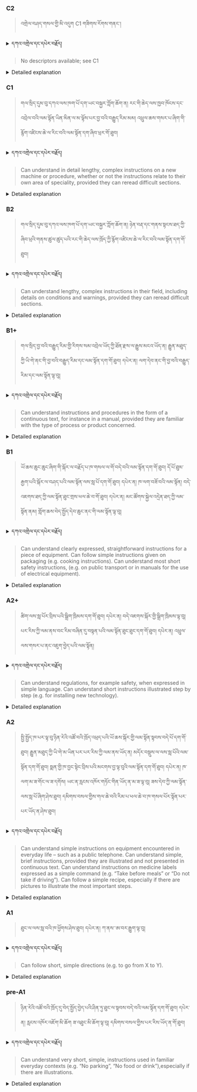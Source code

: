 ### C2
<!-- panels:start -->
<!-- div:left-panel -->

> འགྲེལ་བཤད་གསལ་གྱི་མི་འདུག C1 གཟིགས་རོགས་གནང་། 




<details>
  <summary>དཀའ་འགྲེལ་དང་དཔེར་བརྗོད།</summary>
...
</details>


<!-- div:right-panel -->

> No descriptors available; see C1




<details>

  <summary>Detailed explanation</summary>

..

</details>

<!-- panels:end -->




### C1
<!-- panels:start -->
<!-- div:left-panel -->

>  གལ་སྲིད་དུམ་བུ་དཀའ་ལས་ཁག་པོ་དག་ཡང་བསྐྱར་ཀློག་ཆོག་ན། རང་གི་ཆེད་ལས་ཁྱབ་ཁོངས་དང་འབྲེལ་བའི་ལམ་སྟོན་ཡིན་མིན་ལ་མ་ལྟོས་པར་བྱ་བའི་བརྒྱུད་རིམ་མམ། འཕྲུལ་ཆས་གསར་པ་ཞིག་གི་རྙོག་འཛིངས་ཆེ་ལ་རིང་བའི་ལམ་སྟོན་དག་ཞིབ་ཕྲར་གོ་ཐུབ།



<details>
  <summary>དཀའ་འགྲེལ་དང་དཔེར་བརྗོད།</summary>

བདག་གིས་དེ་ལྷག་ཏུ་སྟབས་བདེའི་ཆ་ཤས་སུ་དབྱེ་རུ་བཅུག་པ་སྟེ།

1.སྐད་ཆ་དྭངས་ཤིང་གསལ་བ་སྟེ། འདིས་ཁྱོད་ཀྱིས་གོ་བདེ་ཤེས་སླ་བའི་ཐབས་ལ་བརྟེན་ནས་བཤད་ཆོག་པ་དང་འབྲི་ཆོག་པ་མཚོན་ ཁྱེད་ཀྱིས་དོན་སྙིང་ལྡན་པའི་ཚིག་བཀོལ་ནས་ཉན་མཁན་དང་ཀློག་པ་པོ་རྣམས་ལ་མཚོན་ན་རྙོག་འཛིང་ཆེན་པོ་མེད།
དཔེ་མཚོན་འདི་ལྟར། "དེ་རིང་གི་ནམ་མཁའ་ཧ་ཅང་སྔོ་"ཞེས་པ་ནི་སྟབས་བདེ་ཞིང་གསལ་བའི་ཚིག་གྲུབ་ཤིག་རེད།
</details>

<!-- div:right-panel -->

>Can understand in detail lengthy, complex instructions on a new machine or procedure, whether or not the 
instructions relate to their own area of speciality, provided they can reread difficult sections.





<details>

  <summary>Detailed explanation</summary>

The person has the ability to understand lengthy and complex instructions related to a new machine or procedure, regardless of whether it pertains to their own area of expertise. They can comprehend the instructions in detail, even if certain sections are challenging, by utilizing the option to reread difficult parts.

Overall, their reading comprehension skills enable them to understand complex instructions, whether they are related to their own field or not. They can comprehend the instructions in detail, and they have the ability to revisit and reread difficult sections to enhance their understanding.

</details>

<!-- panels:end -->




### B2
<!-- panels:start -->
<!-- div:left-panel -->

> གལ་སྲིད་དུམ་བུ་དཀའ་ལས་ཁག་པོ་དག་ཡང་བསྐྱར་ཀློག་ཆོག་ན། ཉེན་བརྡ་དང་གནས་སྟངས་ཐད་ཀྱི་ཞིབ་ཕྲའི་གནས་ཚུལ་ཚུད་པའི་རང་གི་ཆེད་ལས་ཁྲོད་ཀྱི་རྙོག་འཛིངས་ཆེ་ལ་རིང་བའི་ལམ་སྟོན་དག་གོ་ཐུབ།



<details>
  <summary>དཀའ་འགྲེལ་དང་དཔེར་བརྗོད།</summary>

བདག་གིས་དེ་ལྷག་ཏུ་སྟབས་བདེའི་ཆ་ཤས་སུ་དབྱེ་རུ་བཅུག་པ་སྟེ།

1.སྐད་ཆ་དྭངས་ཤིང་གསལ་བ་སྟེ། འདིས་ཁྱོད་ཀྱིས་གོ་བདེ་ཤེས་སླ་བའི་ཐབས་ལ་བརྟེན་ནས་བཤད་ཆོག་པ་དང་འབྲི་ཆོག་པ་མཚོན་ ཁྱེད་ཀྱིས་དོན་སྙིང་ལྡན་པའི་ཚིག་བཀོལ་ནས་ཉན་མཁན་དང་ཀློག་པ་པོ་རྣམས་ལ་མཚོན་ན་རྙོག་འཛིང་ཆེན་པོ་མེད།
དཔེ་མཚོན་འདི་ལྟར། "དེ་རིང་གི་ནམ་མཁའ་ཧ་ཅང་སྔོ་"ཞེས་པ་ནི་སྟབས་བདེ་ཞིང་གསལ་བའི་ཚིག་གྲུབ་ཤིག་རེད།
</details>


<!-- div:right-panel -->

> Can understand lengthy, complex instructions in their field, including details on conditions and warnings, 
provided they can reread difficult sections.



<details>

  <summary>Detailed explanation</summary>

The person has the ability to understand lengthy and complex instructions within their field of expertise. They can comprehend the detailed instructions, including information on conditions and warnings. If they encounter challenging sections, they can utilize the option to reread those parts to enhance their understanding.

Overall, their reading comprehension skills enable them to understand complex instructions in their specific field. They can comprehend the detailed content, including conditions and warnings, and they have the ability to revisit and reread difficult sections to ensure full comprehension.

</details>

<!-- panels:end -->






### B1+
<!-- panels:start -->
<!-- div:left-panel -->

> གལ་སྲིད་བྱ་བའི་བརྒྱུད་རིམ་གྱི་རིགས་སམ་འབྲེལ་ཡོད་ཀྱི་ཐོན་རྫས་ལ་རྒྱུས་མངའ་ཡོད་ན། རྒྱུན་མཐུད་ཀྱི་ཡི་གེ་ནང་གི་བྱ་བའི་བརྒྱུད་རིམ་དང་ལམ་སྟོན་དག་གོ་ཐུབ། དཔེར་ན། ལག་དེབ་ནང་གི་བྱ་བའི་བརྒྱུད་རིམ་དང་ལམ་སྟོན་ལྟ་བུ།




<details>
  <summary>དཀའ་འགྲེལ་དང་དཔེར་བརྗོད།</summary>

བདག་གིས་དེ་ལྷག་ཏུ་སྟབས་བདེའི་ཆ་ཤས་སུ་དབྱེ་རུ་བཅུག་པ་སྟེ།

1.སྐད་ཆ་དྭངས་ཤིང་གསལ་བ་སྟེ། འདིས་ཁྱོད་ཀྱིས་གོ་བདེ་ཤེས་སླ་བའི་ཐབས་ལ་བརྟེན་ནས་བཤད་ཆོག་པ་དང་འབྲི་ཆོག་པ་མཚོན་ ཁྱེད་ཀྱིས་དོན་སྙིང་ལྡན་པའི་ཚིག་བཀོལ་ནས་ཉན་མཁན་དང་ཀློག་པ་པོ་རྣམས་ལ་མཚོན་ན་རྙོག་འཛིང་ཆེན་པོ་མེད།
དཔེ་མཚོན་འདི་ལྟར། "དེ་རིང་གི་ནམ་མཁའ་ཧ་ཅང་སྔོ་"ཞེས་པ་ནི་སྟབས་བདེ་ཞིང་གསལ་བའི་ཚིག་གྲུབ་ཤིག་རེད།
</details>

<!-- div:right-panel -->

> Can understand instructions and procedures in the form of a continuous text, for instance in a manual, 
provided they are familiar with the type of process or product concerned.



<details>

  <summary>Detailed explanation</summary>

The person has the ability to understand instructions and procedures presented as continuous texts, such as those found in manuals. They can comprehend these texts effectively, especially when they are familiar with the type of process or product being described.

Overall, their reading comprehension skills enable them to understand instructions and procedures presented in a continuous text format, such as manuals. They can grasp the information and guidance provided, particularly when they have prior familiarity with the specific process or product being discussed.

</details>

<!-- panels:end -->

### B1
<!-- panels:start -->
<!-- div:left-panel -->

> ཡོ་ཆས་ཆུང་ཆུང་ཞིག་གི་སྐོར་ལ་བརྗོད་པ་ཁ་གསལ་ལ་གོ་བདེ་བའི་ལམ་སྟོན་དག་གོ་ཐུབ།
དོ་པོ་ཐུམ་རྒྱག་པའི་སྐོར་ལ་བཤད་པའི་ལམ་སྟོན་ལས་སླ་པོ་དག་གོ་ཐུབ། དཔེར་ན། ཁ་ལག་བཟོ་བའི་ལམ་སྟོན།
བདེ་འཇགས་ཐད་ཀྱི་ལམ་སྟོན་ཐུང་གྲས་ཕལ་ཆེ་བ་གོ་ཐུབ། དཔེར་ན། མང་ཚོགས་སྐྱེལ་འདྲེན་ཐད་ཀྱི་ལམ་སྟོན་ནམ། གློག་ཆས་བེད་སྤྱོད་དེབ་ཆུང་ནང་གི་ལམ་སྟོན་ལྟ་བུ།




<details>
  <summary>དཀའ་འགྲེལ་དང་དཔེར་བརྗོད།</summary>

བདག་གིས་དེ་ལྷག་ཏུ་སྟབས་བདེའི་ཆ་ཤས་སུ་དབྱེ་རུ་བཅུག་པ་སྟེ།

1.སྐད་ཆ་དྭངས་ཤིང་གསལ་བ་སྟེ། འདིས་ཁྱོད་ཀྱིས་གོ་བདེ་ཤེས་སླ་བའི་ཐབས་ལ་བརྟེན་ནས་བཤད་ཆོག་པ་དང་འབྲི་ཆོག་པ་མཚོན་ ཁྱེད་ཀྱིས་དོན་སྙིང་ལྡན་པའི་ཚིག་བཀོལ་ནས་ཉན་མཁན་དང་ཀློག་པ་པོ་རྣམས་ལ་མཚོན་ན་རྙོག་འཛིང་ཆེན་པོ་མེད།
དཔེ་མཚོན་འདི་ལྟར། "དེ་རིང་གི་ནམ་མཁའ་ཧ་ཅང་སྔོ་"ཞེས་པ་ནི་སྟབས་བདེ་ཞིང་གསལ་བའི་ཚིག་གྲུབ་ཤིག་རེད།
</details>

<!-- div:right-panel -->

> Can understand clearly expressed, straightforward instructions for a piece of equipment.
Can follow simple instructions given on packaging (e.g. cooking instructions).
Can understand most short safety instructions, (e.g. on public transport or in manuals for the use of electrical equipment).





<details>

  <summary>Detailed explanation</summary>

The person has the ability to understand clearly expressed and straightforward instructions for a piece of equipment. They can comprehend the instructions provided, enabling them to effectively operate and use the equipment.

Additionally, they can follow simple instructions given on packaging, such as cooking instructions. They possess the capability to understand and follow the instructions provided, allowing them to carry out the necessary tasks.

Furthermore, they can understand most short safety instructions, such as those found on public transport or in manuals for the use of electrical equipment. They have the ability to comprehend the essential safety information conveyed in these instructions.

Overall, their reading comprehension skills enable them to understand and follow instructions for equipment operation, comprehend simple instructions on packaging, and understand short safety instructions related to public transport and the use of electrical equipment.

</details>

<!-- panels:end -->





### A2+
<!-- panels:start -->
<!-- div:left-panel -->

> ཚིག་ལས་སླ་པོར་བྲིས་པའི་སྒྲིག་ཁྲིམས་དག་གོ་ཐུབ། དཔེར་ན། བདེ་འཇགས་སྐོར་གྱི་སྒྲིག་ཁྲིམས་ལྟ་བུ།
པར་རིས་ཀྱི་ལམ་ནས་བང་རིམ་བཞིན་དུ་བསྟན་པའི་ལམ་སྟོན་ཐུང་ཐུང་དག་གོ་ཐུབ། དཔེར་ན། འཕྲུལ་ལས་གསར་པ་ནང་འཇུག་བྱེད་པའི་ལམ་སྟོན།


<details>
  <summary>དཀའ་འགྲེལ་དང་དཔེར་བརྗོད།</summary>

བདག་གིས་དེ་ལྷག་ཏུ་སྟབས་བདེའི་ཆ་ཤས་སུ་དབྱེ་རུ་བཅུག་པ་སྟེ།

1.སྐད་ཆ་དྭངས་ཤིང་གསལ་བ་སྟེ། འདིས་ཁྱོད་ཀྱིས་གོ་བདེ་ཤེས་སླ་བའི་ཐབས་ལ་བརྟེན་ནས་བཤད་ཆོག་པ་དང་འབྲི་ཆོག་པ་མཚོན་ ཁྱེད་ཀྱིས་དོན་སྙིང་ལྡན་པའི་ཚིག་བཀོལ་ནས་ཉན་མཁན་དང་ཀློག་པ་པོ་རྣམས་ལ་མཚོན་ན་རྙོག་འཛིང་ཆེན་པོ་མེད།
དཔེ་མཚོན་འདི་ལྟར། "དེ་རིང་གི་ནམ་མཁའ་ཧ་ཅང་སྔོ་"ཞེས་པ་ནི་སྟབས་བདེ་ཞིང་གསལ་བའི་ཚིག་གྲུབ་ཤིག་རེད།
</details>

<!-- div:right-panel -->

> Can understand regulations, for example safety, when expressed in simple language.
Can understand short instructions illustrated step by step (e.g. for installing new technology).




<details>

  <summary>Detailed explanation</summary>

The person has the ability to understand regulations, particularly safety regulations, when they are expressed in simple language. They can comprehend the rules and guidelines outlined in these regulations, enabling them to adhere to the necessary safety measures.

Additionally, they can understand short instructions that are illustrated step by step, such as those for installing new technology. They possess the capability to comprehend the sequential instructions provided, supported by visual cues or diagrams.

Overall, their reading comprehension skills enable them to understand regulations, especially safety regulations, when presented in simple language. They can grasp the instructions outlined in these regulations and follow the necessary procedures. They can also comprehend short, step-by-step instructions, particularly when accompanied by visual aids, for tasks such as installing new technology.

</details>

<!-- panels:end -->



### A2
<!-- panels:start -->
<!-- div:left-panel -->

> སྤྱི་སྤྱོད་ཁ་པར་ལྟ་བུ་ཉིན་རེའི་འཚོ་བའི་ཁྲོད་འཕྲད་པའི་ཡོ་ཆས་སྐོར་གྱི་ལམ་སྟོན་སྟབས་བདེ་པོ་དག་གོ་ཐུབ། 
རྒྱུན་མཐུད་ཀྱི་ཡི་གེ་མ་ཡིན་པར་པར་རིས་ཀྱི་ལམ་ནས་ཡོད་ན། མདོར་བསྡུས་ལ་ལས་སླ་པོའི་ལམ་སྟོན་དག་གོ་ཐུབ།
སྨན་གྱི་ཁ་བྱང་སྟེང་བྲིས་པའི་མངགས་བྱ་ལྟ་བུའི་ལམ་སྟོན་དག་གོ་ཐུབ། དཔེར་ན། ཁ་ལག་མ་ཟ་གོང་ལ་ཟ་དགོས། ཡང་ན་རླངས་འཁོར་གཏོང་གིན་ཡོད་ན་མ་ཟ་ལྟ་བུ།
ཟས་དེབ་ཀྱི་ལམ་སྟོན་ལས་སླ་པོ་ཞིག་ཤེས་ཐུབ། དམིགས་བསལ་གྱིས་གལ་ཆེ་བའི་རིམ་པ་ཕལ་ཆེ་བ་ཁ་གསལ་པོར་སྟོན་པར་པར་ཡོད་ན་ཤེས་ཐུབ།

<details>
  <summary>དཀའ་འགྲེལ་དང་དཔེར་བརྗོད།</summary>

བདག་གིས་དེ་ལྷག་ཏུ་སྟབས་བདེའི་ཆ་ཤས་སུ་དབྱེ་རུ་བཅུག་པ་སྟེ།

1.སྐད་ཆ་དྭངས་ཤིང་གསལ་བ་སྟེ། འདིས་ཁྱོད་ཀྱིས་གོ་བདེ་ཤེས་སླ་བའི་ཐབས་ལ་བརྟེན་ནས་བཤད་ཆོག་པ་དང་འབྲི་ཆོག་པ་མཚོན་ ཁྱེད་ཀྱིས་དོན་སྙིང་ལྡན་པའི་ཚིག་བཀོལ་ནས་ཉན་མཁན་དང་ཀློག་པ་པོ་རྣམས་ལ་མཚོན་ན་རྙོག་འཛིང་ཆེན་པོ་མེད།
དཔེ་མཚོན་འདི་ལྟར། "དེ་རིང་གི་ནམ་མཁའ་ཧ་ཅང་སྔོ་"ཞེས་པ་ནི་སྟབས་བདེ་ཞིང་གསལ་བའི་ཚིག་གྲུབ་ཤིག་རེད།
</details>

<!-- div:right-panel -->

> Can understand simple instructions on equipment encountered in everyday life – such as a public telephone.
Can understand simple, brief instructions, provided they are illustrated and not presented in continuous text.
Can understand instructions on medicine labels expressed as a simple command (e.g. “Take before meals” or “Do not take if driving”).
Can follow a simple recipe, especially if there are pictures to illustrate the most important steps.



<details>

  <summary>Detailed explanation</summary>

The person has the ability to understand simple instructions on equipment encountered in everyday life, such as a public telephone. They can comprehend the basic instructions provided, enabling them to operate the equipment effectively.

Additionally, they can understand simple and brief instructions, especially when they are illustrated and not presented in continuous text. They possess the capability to comprehend these concise instructions, particularly when visual cues or diagrams are included.

Furthermore, they can understand instructions on medicine labels expressed as simple commands, such as "Take before meals" or "Do not take if driving." They have the ability to comprehend these straightforward instructions, ensuring they follow the appropriate actions.

Moreover, they can follow a simple recipe, especially when there are pictures to illustrate the most important steps. They possess the skill to comprehend the instructions and carry out the necessary cooking tasks, particularly when visual aids are available.

Overall, their reading comprehension skills enable them to understand simple instructions on everyday equipment, follow brief and illustrated instructions, comprehend medication instructions expressed as simple commands, and follow simple recipes with the assistance of visual aids.

</details>

<!-- panels:end -->




### A1
<!-- panels:start -->
<!-- div:left-panel -->

>ཐུང་ལ་ལས་སླ་བའི་ཁ་ཕྱོགས་ཤེས་ཐུབ། དཔེར་ན། ཀ་ནས་་ཨ་བར་རྒྱུག་ལྟ་བུ།
 
<details>
  <summary>དཀའ་འགྲེལ་དང་དཔེར་བརྗོད།</summary>

བདག་གིས་དེ་ལྷག་ཏུ་སྟབས་བདེའི་ཆ་ཤས་སུ་དབྱེ་རུ་བཅུག་པ་སྟེ།

1.སྐད་ཆ་དྭངས་ཤིང་གསལ་བ་སྟེ། འདིས་ཁྱོད་ཀྱིས་གོ་བདེ་ཤེས་སླ་བའི་ཐབས་ལ་བརྟེན་ནས་བཤད་ཆོག་པ་དང་འབྲི་ཆོག་པ་མཚོན་ ཁྱེད་ཀྱིས་དོན་སྙིང་ལྡན་པའི་ཚིག་བཀོལ་ནས་ཉན་མཁན་དང་ཀློག་པ་པོ་རྣམས་ལ་མཚོན་ན་རྙོག་འཛིང་ཆེན་པོ་མེད།
དཔེ་མཚོན་འདི་ལྟར། "དེ་རིང་གི་ནམ་མཁའ་ཧ་ཅང་སྔོ་"ཞེས་པ་ནི་སྟབས་བདེ་ཞིང་གསལ་བའི་ཚིག་གྲུབ་ཤིག་རེད།
</details>

<!-- div:right-panel -->

> Can follow short, simple directions (e.g. to go from X to Y).



<details>

  <summary>Detailed explanation</summary>

The person has the ability to follow short and simple directions, such as instructions to go from one location (X) to another (Y). They can comprehend the directions provided and navigate their way accordingly.

Overall, their ability to understand and follow short and straightforward directions enables them to navigate from one location to another effectively.

</details>

<!-- panels:end -->




### pre-A1
<!-- panels:start -->
<!-- div:left-panel -->

> ཉིན་རེའི་འཚོ་བའི་ཁྲོད་དུ་བེད་སྤྱོད་བྱེད་པའི་ཤིན་ཏུ་ཐུང་ལ་སྟབས་བདེ་བའི་ལམ་སྟོན་དག་གོ་ཐུབ། དཔེར་ན། རླངས་འཁོར་འཇོག་མི་ཆོག ཟ་འཐུང་མི་ཆོག་ལྟ་བུ། དམིགས་བསལ་གྱིས་པར་རིས་ཡོད་ན་གོ་ཐུབ།

<details>
  <summary>དཀའ་འགྲེལ་དང་དཔེར་བརྗོད།</summary>

བདག་གིས་དེ་ལྷག་ཏུ་སྟབས་བདེའི་ཆ་ཤས་སུ་དབྱེ་རུ་བཅུག་པ་སྟེ།

1.སྐད་ཆ་དྭངས་ཤིང་གསལ་བ་སྟེ། འདིས་ཁྱོད་ཀྱིས་གོ་བདེ་ཤེས་སླ་བའི་ཐབས་ལ་བརྟེན་ནས་བཤད་ཆོག་པ་དང་འབྲི་ཆོག་པ་མཚོན་ ཁྱེད་ཀྱིས་དོན་སྙིང་ལྡན་པའི་ཚིག་བཀོལ་ནས་ཉན་མཁན་དང་ཀློག་པ་པོ་རྣམས་ལ་མཚོན་ན་རྙོག་འཛིང་ཆེན་པོ་མེད།
དཔེ་མཚོན་འདི་ལྟར། "དེ་རིང་གི་ནམ་མཁའ་ཧ་ཅང་སྔོ་"ཞེས་པ་ནི་སྟབས་བདེ་ཞིང་གསལ་བའི་ཚིག་གྲུབ་ཤིག་རེད།
</details>

<!-- div:right-panel -->

> Can understand very short, simple, instructions used in familiar everyday contexts (e.g. “No parking”, “No food or drink”),especially if there are illustrations.

<details>

  <summary>Detailed explanation</summary>

The person has the ability to understand very short and simple instructions commonly used in familiar everyday contexts. Examples include instructions like "No parking" or "No food or drink." They can comprehend these instructions, particularly when supported by illustrations or visual cues.

Overall, their reading comprehension skills enable them to understand and follow very short and straightforward instructions encountered in familiar everyday situations. They can grasp the meaning conveyed by instructions such as "No parking" or "No food or drink," especially when accompanied by visual representations.

</details>

<!-- panels:end -->

